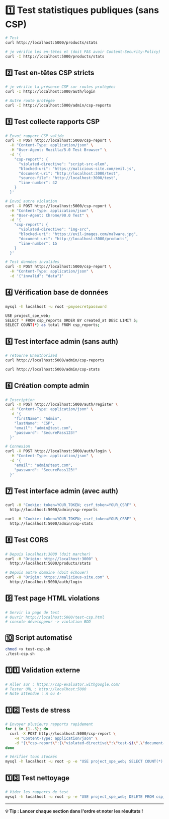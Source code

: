 # 1️⃣ Test statistiques publiques (sans CSP)

```sh
# Test
curl http://localhost:5000/products/stats

# je vérifie les en-têtes et (doit PAS avoir Content-Security-Policy)
curl -I http://localhost:5000/products/stats
```

## 2️⃣ Test en-têtes CSP stricts

```sh
# je vérifie la présence CSP sur routes protégées
curl -I http://localhost:5000/auth/login

# Autre route protégée
curl -I http://localhost:5000/admin/csp-reports
```

## 3️⃣ Test collecte rapports CSP

```sh
# Envoi rapport CSP valide
curl -X POST http://localhost:5000/csp-report \
  -H "Content-Type: application/json" \
  -H "User-Agent: Mozilla/5.0 Test Browser" \
  -d '{
    "csp-report": {
      "violated-directive": "script-src-elem",
      "blocked-uri": "https://malicious-site.com/evil.js",
      "document-uri": "http://localhost:3000/test",
      "source-file": "http://localhost:3000/test",
      "line-number": 42
    }
  }'

# Envoi autre violation
curl -X POST http://localhost:5000/csp-report \
  -H "Content-Type: application/json" \
  -H "User-Agent: Chrome/90.0 Test" \
  -d '{
    "csp-report": {
      "violated-directive": "img-src",
      "blocked-uri": "https://evil-images.com/malware.jpg",
      "document-uri": "http://localhost:3000/products",
      "line-number": 15
    }
  }'

# Test données invalides
curl -X POST http://localhost:5000/csp-report \
  -H "Content-Type: application/json" \
  -d '{"invalid": "data"}'
```

## 4️⃣ Vérification base de données

```sh
mysql -h localhost -u root -pmysecretpassword

USE project_spe_web;
SELECT * FROM csp_reports ORDER BY created_at DESC LIMIT 5;
SELECT COUNT(*) as total FROM csp_reports;
```

## 5️⃣ Test interface admin (sans auth)

```sh
# retourne Unauthorized
curl http://localhost:5000/admin/csp-reports

curl http://localhost:5000/admin/csp-stats
```

## 6️⃣ Création compte admin

```sh
# Inscription
curl -X POST http://localhost:5000/auth/register \
  -H "Content-Type: application/json" \
  -d '{
    "firstName": "Admin",
    "lastName": "CSP",
    "email": "admin@test.com",
    "password": "SecurePass123!"
  }'

# Connexion
curl -X POST http://localhost:5000/auth/login \
  -H "Content-Type: application/json" \
  -d '{
    "email": "admin@test.com",
    "password": "SecurePass123!"
  }'
```

## 7️⃣ Test interface admin (avec auth)

```sh
curl -H "Cookie: token=YOUR_TOKEN; csrf_token=YOUR_CSRF" \
  http://localhost:5000/admin/csp-reports

curl -H "Cookie: token=YOUR_TOKEN; csrf_token=YOUR_CSRF" \
  http://localhost:5000/admin/csp-stats
```

## 8️⃣ Test CORS

```sh
# Depuis localhost:3000 (doit marcher)
curl -H "Origin: http://localhost:3000" \
  http://localhost:5000/products/stats

# Depuis autre domaine (doit échouer)
curl -H "Origin: https://malicious-site.com" \
  http://localhost:5000/auth/login
```

## 9️⃣ Test page HTML violations

```sh
# Servir la page de test
# Ouvrir http://localhost:5000/test-csp.html
# console développeur -> violation BDD
```

## 🔟 Script automatisé

```sh
chmod +x test-csp.sh
./test-csp.sh
```

## 1️⃣1️⃣ Validation externe

```sh
# Aller sur : https://csp-evaluator.withgoogle.com/
# Tester URL : http://localhost:5000
# Note attendue : A ou A-
```

## 1️⃣2️⃣ Tests de stress

```sh
# Envoyer plusieurs rapports rapidement
for i in {1..5}; do
  curl -X POST http://localhost:5000/csp-report \
    -H "Content-Type: application/json" \
    -d "{\"csp-report\":{\"violated-directive\":\"test-$i\",\"document-uri\":\"test\"}}"
done

# Vérifier tous stockés
mysql -h localhost -u root -p -e "USE project_spe_web; SELECT COUNT(*) FROM csp_reports;"
```

## 1️⃣3️⃣ Test nettoyage

```sh
# Vider les rapports de test
mysql -h localhost -u root -p -e "USE project_spe_web; DELETE FROM csp_reports WHERE JSON_EXTRACT(report_data, '$.\"csp-report\".\"violated-directive\"') LIKE 'test-%';"
```

---

**💡 Tip : Lancer chaque section dans l'ordre et noter les résultats !**
